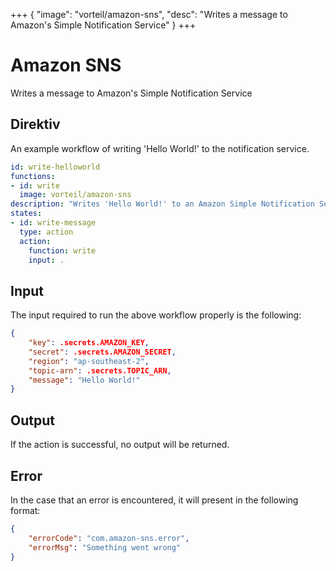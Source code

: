 +++
{
  "image": "vorteil/amazon-sns",
  "desc": "Writes a message to Amazon's Simple Notification Service"
}
+++

# Amazon SNS

Writes a message to Amazon's Simple Notification Service

## Direktiv

An example workflow of writing 'Hello World!' to the notification service.

```yaml
id: write-helloworld
functions:
- id: write
  image: vorteil/amazon-sns
description: "Writes 'Hello World!' to an Amazon Simple Notification Service"
states:
- id: write-message
  type: action
  action:
    function: write
    input: .
```

## Input

The input required to run the above workflow properly is the following:

```json
{
    "key": .secrets.AMAZON_KEY,
    "secret": .secrets.AMAZON_SECRET,
    "region": "ap-southeast-2",
    "topic-arn": .secrets.TOPIC_ARN,
    "message": "Hello World!"
}
```

## Output

If the action is successful, no output will be returned.

## Error

In the case that an error is encountered, it will present in the following format:

```json
{
    "errorCode": "com.amazon-sns.error",
    "errorMsg": "Something went wrong"
}
```